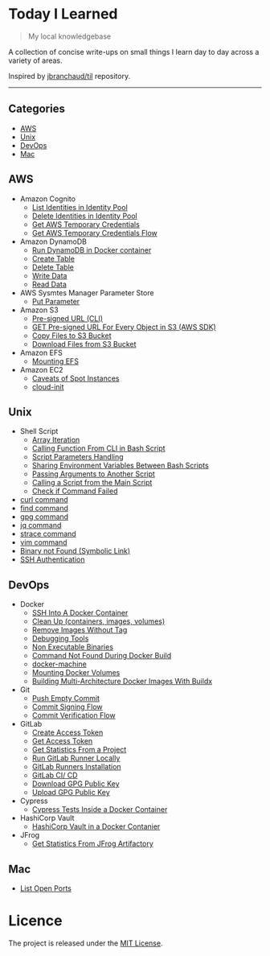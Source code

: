 # Today I Learned

> My local knowledgebase

A collection of concise write-ups on small things I learn day to day across a variety of areas.

Inspired by [jbranchaud/til](https://github.com/jbranchaud/til) repository.

---

## Categories

- [AWS](#aws)
- [Unix](#unix)
- [DevOps](#devops)
- [Mac](#mac)

## AWS
- Amazon Cognito
    - [List Identities in Identity Pool](aws/Amazon-Cognito/list-identities.md)
    - [Delete Identities in Identity Pool](aws/Amazon-Cognito/delete-identities.md)
    - [Get AWS Temporary Credentials](/aws/Amazon-Cognito/temporary-credentials.md)
    - [Get AWS Temporary Credentials Flow](/aws/Amazon-Cognito/temporary-credentials-flow.md)
- Amazon DynamoDB
    - [Run DynamoDB in Docker container](/aws/Amazon-DynamoDB/run-dynamodb-locally.md)
    - [Create Table](/aws/Amazon-DynamoDB/dynamodb-create-table.md)
    - [Delete Table](/aws/Amazon-DynamoDB/dynamodb-delete-table.md)
    - [Write Data](/aws/Amazon-DynamoDB/dynamodb-write.md)
    - [Read Data](/aws/Amazon-DynamoDB/dynamodb-read.md)
- AWS Sysmtes Manager Parameter Store
    - [Put Parameter](/aws/AWS-SSM/put-parameter-ssm.md)
- Amazon S3
    - [Pre-signed URL (CLI)](aws/Amazon-S3/s3-pre-signed-url.md)
    - [GET Pre-signed URL For Every Object in S3 (AWS SDK)](/aws/Amazon-S3/pre-signed-url-for-each-object.md)
    - [Copy Files to S3 Bucket](/aws/Amazon-S3/copy-files-to-s3.md)
    - [Download Files from S3 Bucket](/aws/Amazon-S3/download-files-from-s3.md)
- Amazon EFS
    - [Mounting EFS](/aws/Amazon-EFS/mounting-efs.md)
- Amazon EC2
    - [Caveats of Spot Instances](/aws/Amazon-EC2/spot-instances.md)
    - [cloud-init](/aws/Amazon-EC2/cloud-init.md)

## Unix
- Shell Script
    - [Array Iteration](/unix/array-iteration.md)
    - [Calling Function From CLI in Bash Script](/unix/call-function-from-script.md)
    - [Script Parameters Handling](/unix/script-parameters-handling.md)
    - [Sharing Environment Variables Between Bash Scripts](/unix/sharing-env-variables.md)
    - [Passing Arguments to Another Script](/unix/passing-arguments-to-script.md)
    - [Calling a Script from the Main Script](/unix/calling-script-from-main-script.md)
    - [Check if Command Failed](/unix/command-exit-code.md)
- [curl command](/unix/curl-command.md)
- [find command](/unix/find-command.md)
- [gpg command](/unix/gpg-command.md)
- [jq command](/unix/jq-command.md)
- [strace command](/unix/trace-command.md)
- [vim command](/unix/vim-command.md)
- [Binary not Found (Symbolic Link)](/unix/binary-not-found.md)
- [SSH Authentication](/unix/ssh-authentication.md)

## DevOps
- Docker
    - [SSH Into A Docker Container](/devops/docker/ssh-into-a-docker-container.md)
    - [Clean Up (containers, images, volumes)](/devops/docker/clean-up.md)
    - [Remove Images Without Tag](/devops/docker/remove-images-without-tag.md)
    - [Debugging Tools](/devops/docker/debugging-tools.md)
    - [Non Executable Binaries](/unix/non-executable-binary.md)
    - [Command Not Found During Docker Build](/devops/docker/command-not-found.md)
    - [docker-machine](/devops/docker/docker-machine.md)
    - [Mounting Docker Volumes](/devops/docker/mounting-volumes.md)
    - [Building Multi-Architecture Docker Images With Buildx](/devops/docker/buildx-installation.md)
- Git
    - [Push Empty Commit](/devops/git/push-empty-commit.md)
    - [Commit Signing Flow](/devops/git/commit-signing.md)
    - [Commit Verification Flow](/devops/git/commit-verification.md)
- GitLab
    - [Create Access Token](/devops/gitlab/create-access-token-gitlab.md)
    - [Get Access Token](/devops/gitlab/get-access-token-gitlab.md)
    - [Get Statistics From a Project](/devops/gitlab/get-statistics-gitlab.md)
    - [Run GitLab Runner Locally](/devops/gitlab/run-gitlab-runner-locally.md)
    - [GitLab Runners Installation](/devops/gitlab/install-gitlab-runners.md)
    - [GitLab CI/ CD](/devops/gitlab/gitlab-ci-cd.md)
    - [Download GPG Public Key](/devops/gitlab/get-gpg-key.md)
    - [Upload GPG Public Key](/devops/gitlab/put-gpg-key.md)
- Cypress
    - [Cypress Tests Inside a Docker Container](devops/cypress-docker-container.md)
- HashiCorp Vault
    - [HashiCorp Vault in a Docker Contanier](devops/hashicorp-vault.md)
- JFrog
    - [Get Statistics From JFrog Artifactory](/devops/jfrog/get-statistics.md)

## Mac
- [List Open Ports](mac/list-ports.md)

# Licence

The project is released under the [MIT License](https://opensource.org/license/mit/).

